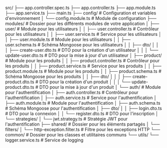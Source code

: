 src/
├── app.controller.spec.ts
├── app.controller.ts
├── app.module.ts
├── app.service.ts
├── main.ts
├── config/                        # Configuration et variables d'environnement
│   └── config.module.ts           # Module de configuration
├── modules/                       # Dossier pour les différents modules de votre application
│   ├── user/                     # Module pour les utilisateurs
│   │   ├── user.controller.ts    # Contrôleur pour les utilisateurs
│   │   ├── user.service.ts       # Service pour les utilisateurs
│   │   ├── user.module.ts        # Module pour les utilisateurs
│   │   ├── user.schema.ts        # Schéma Mongoose pour les utilisateurs
│   │   ├── dto/
│   │   │   ├── create-user.dto.ts  # DTO pour la création d'un utilisateur
│   │   │   └── update-user.dto.ts  # DTO pour la mise à jour d'un utilisateur
│   ├── product/                  # Module pour les produits
│   │   ├── product.controller.ts # Contrôleur pour les produits
│   │   ├── product.service.ts    # Service pour les produits
│   │   ├── product.module.ts     # Module pour les produits
│   │   ├── product.schema.ts     # Schéma Mongoose pour les produits
│   │   ├── dto/
│   │   │   ├── create-product.dto.ts  # DTO pour la création d'un produit
│   │   │   └── update-product.dto.ts  # DTO pour la mise à jour d'un produit
│   └── auth/                     # Module pour l'authentification
│       ├── auth.controller.ts    # Contrôleur pour l'authentification
│       ├── auth.service.ts       # Service pour l'authentification
│       ├── auth.module.ts        # Module pour l'authentification
│       ├── auth.schema.ts        # Schéma Mongoose pour l'authentification
│       ├── dto/
│       │   ├── login.dto.ts      # DTO pour la connexion
│       │   └── register.dto.ts   # DTO pour l'inscription
│       └── strategies/
│           └── jwt.strategy.ts   # Stratégie JWT pour l'authentification
├── shared/                      # Dossier pour les éléments partagés
│   └── filters/
│       └── http-exception.filter.ts # Filtre pour les exceptions HTTP
└── common/                      # Dossier pour les classes et utilitaires communs
    └── utils/
        └── logger.service.ts     # Service de logging
